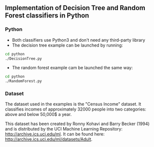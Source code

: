 ## Implementation of Decision Tree and Random Forest classifiers in Python

### Python
- Both classifiers use Python3 and don't need any third-party library
- The decision tree example can be launched by running:
```sh
cd python
./DecisionTree.py
```
- The random forest example cam be launched the same way:
```sh
cd python
./RandomForest.py
```

### Dataset

The dataset used in the examples is the "Census Income" dataset.
It classifies incomes of approximately 32000 people into two categories: above and below 50,000$ a year.

This dataset has been created by Ronny Kohavi and Barry Becker (1994) and is distributed by the UCI Machine Learning Repository: http://archive.ics.uci.edu/ml. It can be found here: http://archive.ics.uci.edu/ml/datasets/Adult.
